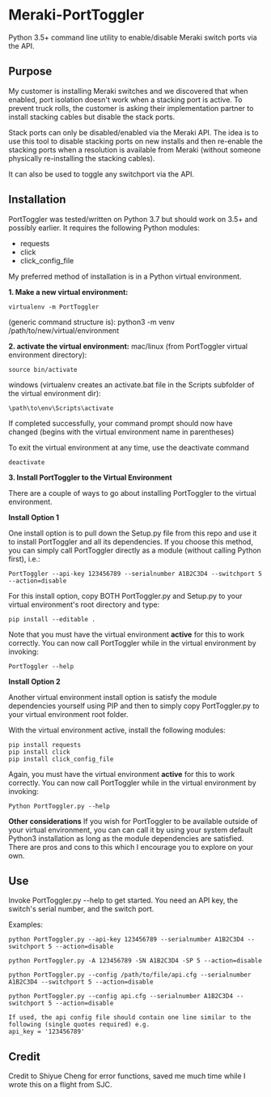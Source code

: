 # Meraki-PortToggler
Python 3.5+ command line utility to enable/disable Meraki switch ports via the API.

## Purpose
My customer is installing Meraki switches and we discovered that when enabled, port isolation doesn't work when a stacking port is active.  To prevent truck rolls, the customer is asking their implementation partner to install stacking cables but disable the stack ports.

Stack ports can only be disabled/enabled via the Meraki API.  The idea is to use this tool to disable stacking ports on new installs and then re-enable the stacking ports when a resolution is available from Meraki (without someone physically re-installing the stacking cables).

It can also be used to toggle any switchport via the API.

## Installation
PortToggler was tested/written on Python 3.7 but should work on 3.5+ and possibly earlier.  It requires the following Python modules:
* requests
* click
* click_config_file

My preferred method of installation is in a Python virtual environment.

**1. Make a new virtual environment:**
```
virtualenv -m PortToggler
```
(generic command structure is):
python3 -m venv /path/to/new/virtual/environment



**2. activate the virtual environment:**
mac/linux (from PortToggler virtual environment directory):
```
source bin/activate
```

windows (virtualenv creates an activate.bat file in the Scripts subfolder of the virtual environment dir):
```
\path\to\env\Scripts\activate
```
If completed successfully, your command prompt should now have changed (begins with the virtual environment name in parentheses)

To exit the virtual environment at any time, use the deactivate command
```
deactivate
```



**3.  Install PortToggler to the Virtual Environment** 

There are a couple of ways to go about installing PortToggler to the virtual environment.

**Install Option 1**

One install option is to pull down the Setup.py file from this repo and use it to install PortToggler and all its dependencies.  If you choose this method, you can simply call PortToggler directly as a module (without calling Python first), i.e.:
```
PortToggler --api-key 123456789 --serialnumber A1B2C3D4 --switchport 5 --action=disable
```
For this install option, copy BOTH PortToggler.py and Setup.py to your virtual environment's root directory and type:

```
pip install --editable .
```
Note that you must have the virtual environment **active** for this to work correctly.  You can now call PortToggler while in the virtual environment by invoking:
```
PortToggler --help
```
**Install Option 2**

Another virtual environment install option is satisfy the module dependencies yourself using PIP and then to simply copy PortToggler.py to your virtual environment root folder.

With the virtual environment active, install the following modules:
```
pip install requests
pip install click
pip install click_config_file
```

Again, you must have the virtual environment **active** for this to work correctly.  You can now call PortToggler while in the virtual environment by invoking:
```
Python PortToggler.py --help
```

**Other considerations**
If you wish for PortToggler to be available outside of your virtual environment, you can can call it by using your system default Python3 installation as long as the module dependencies are satisfied.  There are pros and cons to this which I encourage you to explore on your own.

## Use
Invoke PortToggler.py --help to get started.  You need an API key, the switch's serial number, and the switch port.

Examples:

    python PortToggler.py --api-key 123456789 --serialnumber A1B2C3D4 --switchport 5 --action=disable
    
    python PortToggler.py -A 123456789 -SN A1B2C3D4 -SP 5 --action=disable
    
    python PortToggler.py --config /path/to/file/api.cfg --serialnumber A1B2C3D4 --switchport 5 --action=disable

    python PortToggler.py --config api.cfg --serialnumber A1B2C3D4 --switchport 5 --action=disable

    If used, the api config file should contain one line similar to the following (single quotes required) e.g.
    api_key = '123456789'

## Credit
Credit to Shiyue Cheng for error functions, saved me much time while I wrote this on a flight from SJC.


